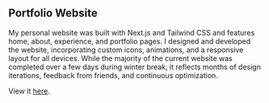 ## Portfolio Website ##

My personal website was built with Next.js and Tailwind CSS and features home, about, experience, and portfolio pages. I designed and developed the website, incorporating custom icons, animations, and a responsive layout for all devices. While the majority of the current website was completed over a few days during winter break, it reflects months of design iterations, feedback from friends, and continuous optimization.

View it [here](https://megisohata.github.io/).
